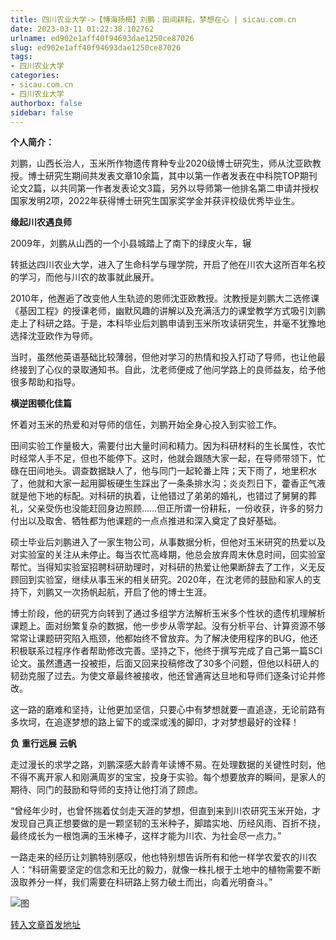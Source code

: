 ```yaml
---
title: 四川农业大学->【博海扬楫】刘鹏：田间耕耘，梦想在心 | sicau.com.cn
date: 2023-03-11 01:22:38.102762
urlname: ed902e1aff40f94693dae1250ce87026
slug: ed902e1aff40f94693dae1250ce87026
tags: 
- 四川农业大学
categories:
- sicau.com.cn
- 四川农业大学
authorbox: false
sidebar: false
---
```

**个人简介：**

刘鹏，山西长治人，玉米所作物遗传育种专业2020级博士研究生，师从沈亚欧教授。博士研究生期间共发表文章10余篇，其中以第一作者发表在中科院TOP期刊论文2篇，以共同第一作者发表论文3篇，另外以导师第一他排名第二申请并授权国家发明2项，2022年获得博士研究生国家奖学金并获评校级优秀毕业生。

**缘起川农遇良师**

2009年，刘鹏从山西的一个小县城踏上了南下的绿皮火车，辗
<!--more-->
转抵达四川农业大学，进入了生命科学与理学院，开启了他在川农大这所百年名校的学习，而他与川农的故事就此展开。

2010年，他邂逅了改变他人生轨迹的恩师沈亚欧教授。沈教授是刘鹏大二选修课《基因工程》的授课老师，幽默风趣的讲解以及充满活力的课堂教学方式吸引刘鹏走上了科研之路。于是，本科毕业后刘鹏申请到玉米所攻读研究生，并毫不犹豫地选择沈亚欧作为导师。

当时，虽然他英语基础比较薄弱，但他对学习的热情和投入打动了导师，也让他最终接到了心仪的录取通知书。自此，沈老师便成了他问学路上的良师益友，给予他很多帮助和指导。

**横逆困顿化佳篇**

怀着对玉米的热爱和对导师的信任，刘鹏开始全身心投入到实验工作。

田间实验工作量极大，需要付出大量时间和精力。因为科研材料的生长属性，农忙时经常人手不足，但也不能停下。这时，他就会跟随大家一起，在导师带领下，忙碌在田间地头。调查数据缺人了，他与同门一起轮番上阵；天下雨了，地里积水了，他就和大家一起用脚板硬生生踩出了一条条排水沟；炎炎烈日下，藿香正气液就是他下地的标配。对科研的执着，让他错过了弟弟的婚礼，也错过了舅舅的葬礼，父亲受伤也没能赶回身边照顾……但正所谓一份耕耘，一份收获，许多的努力付出以及取舍、牺牲都为他课题的一点点推进和深入奠定了良好基础。

硕士毕业后刘鹏进入了一家生物公司，从事数据分析，但他对玉米研究的热爱以及对实验室的关注从未停止。每当农忙高峰期，他总会放弃周末休息时间，回实验室帮忙。当得知实验室招聘科研助理时，对科研的热爱让他果断辞去了工作，义无反顾回到实验室，继续从事玉米的相关研究。2020年，在沈老师的鼓励和家人的支持下，刘鹏又一次扬帆起航，开启了他的博士生涯。

博士阶段，他的研究方向转到了通过多组学方法解析玉米多个性状的遗传机理解析课题上。面对纷繁复杂的数据，他一步步从零学起。没有分析平台、计算资源不够常常让课题研究陷入瓶颈，他都始终不曾放弃。为了解决使用程序的BUG，他还积极联系过程序作者帮助修改完善。坚持之下，他终于撰写完成了自己第一篇SCI论文。虽然遭遇一投被拒，后面又回来投稿修改了30多个问题，但他以科研人的韧劲克服了过去。为使文章最终被接收，他还曾通宵达旦地和导师们逐条讨论并修改。

这一路的磨难和坚持，让他更加坚信，只要心中有梦想就要一直追逐，无论前路有多坎坷，在追逐梦想的路上留下的或深或浅的脚印，才对梦想最好的诠释！

**负** **重行远展** **云帆**

走过漫长的求学之路，刘鹏深感大龄青年读博不易。在处理数据的关键性时刻，他不得不离开家人和刚满周岁的宝宝，投身于实验。每个想要放弃的瞬间，是家人的期待、同门的鼓励和导师的支持让他打消了顾虑。

“曾经年少时，也曾怀揣着仗剑走天涯的梦想，但直到来到川农研究玉米开始，才发现自己真正想要做的是一颗坚韧的玉米种子，脚踏实地、历经风雨、百折不挠，最终成长为一根饱满的玉米棒子，这样才能为川农、为社会尽一点力。”

一路走来的经历让刘鹏特别感叹，他也特别想告诉所有和他一样学农爱农的川农人：“科研需要坚定的信念和无比的毅力，就像一株扎根于土地中的植物需要不断汲取养分一样，我们需要在科研路上努力破土而出，向着光明奋斗。”

![图](https://news.sicau.edu.cn/__local/4/24/8C/F8826627641C37642CB6D2BD9E5_15642587_C92E.jpg)

[转入文章首发地址](https://news.sicau.edu.cn/info/1078/71312.htm)